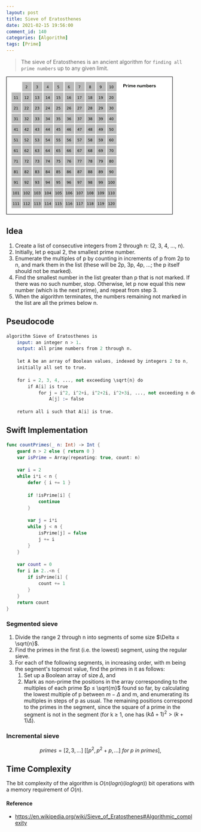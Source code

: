 ```yaml
---
layout: post
title: Sieve of Eratosthenes
date: 2021-02-15 19:56:00
comment_id: 140
categories: [Algorithm]
tags: [Prime]
---
```


> The sieve of Eratosthenes is an ancient algorithm for `finding all prime numbers` up to any given limit.

![](/images/2021-02-15-Sieve-of-Eratosthenes/Sieve_of_Eratosthenes_animation.gif)

## Idea

1. Create a list of consecutive integers from 2 through n: (2, 3, 4, ..., n).
2. Initially, let p equal 2, the smallest prime number.
3. Enumerate the multiples of p by counting in increments of p from 2p to n, and mark them in the list (these will be 2p, 3p, 4p, ...; the p itself should not be marked).
4. Find the smallest number in the list greater than p that is not marked. If there was no such number, stop. Otherwise, let p now equal this new number (which is the next prime), and repeat from step 3.
5. When the algorithm terminates, the numbers remaining not marked in the list are all the primes below n.

## Pseudocode

```s
algorithm Sieve of Eratosthenes is
    input: an integer n > 1.
    output: all prime numbers from 2 through n.

    let A be an array of Boolean values, indexed by integers 2 to n,
    initially all set to true.
    
    for i = 2, 3, 4, ..., not exceeding \sqrt{n} do
        if A[i] is true
            for j = i^2, i^2+i, i^2+2i, i^2+3i, ..., not exceeding n do
                A[j] := false

    return all i such that A[i] is true.
```

## Swift Implementation

```swift
func countPrimes(_ n: Int) -> Int {
	guard n > 2 else { return 0 }
	var isPrime = Array(repeating: true, count: n)
	
	var i = 2
	while i*i < n {
		defer { i += 1 }
		
		if !isPrime[i] { 
			continue 
		}
		
		var j = i*i
		while j < n {
			isPrime[j] = false
			j += i
		}
	}
	
	var count = 0
	for i in 2..<n {
		if isPrime[i] {
			count += 1
		}
	}
	return count
}
```

### Segmented sieve

1. Divide the range 2 through n into segments of some size $\Delta ≤ \sqrt{n}$.
2. Find the primes in the first (i.e. the lowest) segment, using the regular sieve.
3. For each of the following segments, in increasing order, with m being the segment's topmost value, find the primes in it as follows:
	1. Set up a Boolean array of size $\Delta$, and
	2. Mark as non-prime the positions in the array corresponding to the multiples of each prime $p ≤ \sqrt{m}$ found so far, by calculating the lowest multiple of p between $m - \Delta$ and m, and enumerating its multiples in steps of p as usual. The remaining positions correspond to the primes in the segment, since the square of a prime in the segment is not in the segment (for k ≥ 1, one has ${\displaystyle (k\Delta +1)^{2}>(k+1)\Delta }$).

### Incremental sieve

$$
primes = [2, 3, ...] \ [[p^2, p^2+p, ...] \ for \ p \ in \ primes],
$$

## Time Complexity

The bit complexity of the algorithm is $O(n (log n) (log log n))$ bit operations with a memory requirement of $O(n)$.

#### Reference

- <https://en.wikipedia.org/wiki/Sieve_of_Eratosthenes#Algorithmic_complexity>
